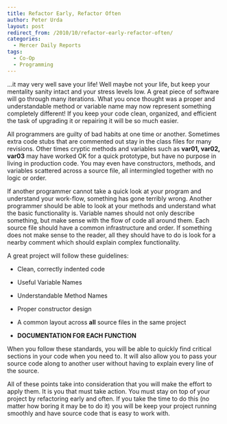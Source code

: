 ```yaml
---
title: Refactor Early, Refactor Often
author: Peter Urda
layout: post
redirect_from: /2010/10/refactor-early-refactor-often/
categories:
  - Mercer Daily Reports
tags:
  - Co-Op
  - Programming
---
```

...it may very well save your life! Well maybe not your life, but keep your mentality sanity intact and your stress levels low. A great piece of software will go through many iterations. What you once thought was a proper and understandable method or variable name may now represent something completely different! If you keep your code clean, organized, and efficient the task of upgrading it or repairing it will be so much easier.

All programmers are guilty of bad habits at one time or another. Sometimes extra code stubs that are commented out stay in the class files for many revisions. Other times cryptic methods and variables such as **var01, var02, var03** may have worked OK for a quick prototype, but have no purpose in living in production code. You may even have constructors, methods, and variables scattered across a source file, all intermingled together with no logic or order.

If another programmer cannot take a quick look at your program and understand your work-flow, something has gone terribly wrong. Another programmer should be able to look at your methods and understand what the basic functionality is. Variable names should not only describe something, but make sense with the flow of code all around them. Each source file should have a common infrastructure and order. If something does not make sense to the reader, all they should have to do is look for a nearby comment which should explain complex functionality.

A great project will follow these guidelines:

  * Clean, correctly indented code
  * Useful Variable Names
  * Understandable Method Names
  * Proper constructor design
  * A common layout across **all** source files in the same project
  * **DOCUMENTATION FOR EACH FUNCTION** </ul>
    When you follow these standards, you will be able to quickly find critical sections in your code when you need to. It will also allow you to pass your source code along to another user without having to explain every line of the source.

    All of these points take into consideration that you will make the effort to apply them. It is you that must take action. You must stay on top of your project by refactoring early and often. If you take the time to do this (no matter how boring it may be to do it) you will be keep your project running smoothly and have source code that is easy to work with.
